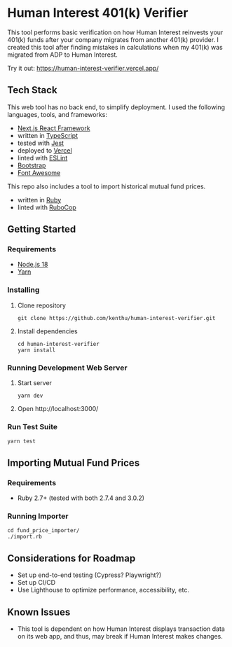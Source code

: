 # Human Interest 401(k) Verifier

This tool performs basic verification on how Human Interest reinvests your 401(k) funds after your
company migrates from another 401(k) provider. I created this tool after finding mistakes in
calculations when my 401(k) was migrated from ADP to Human Interest.

Try it out: https://human-interest-verifier.vercel.app/

## Tech Stack

This web tool has no back end, to simplify deployment. I used the following languages, tools, and
frameworks:

* [Next.js React Framework](https://nextjs.org/)
* written in [TypeScript](https://www.typescriptlang.org/)
* tested with [Jest](https://jestjs.io/)
* deployed to [Vercel](https://vercel.com/dashboard)
* linted with [ESLint](https://eslint.org/)
* [Bootstrap](https://getbootstrap.com/)
* [Font Awesome](https://fontawesome.com/)

This repo also includes a tool to import historical mutual fund prices.

* written in [Ruby](https://www.ruby-lang.org/en/)
* linted with [RuboCop](https://github.com/rubocop/rubocop)

## Getting Started

### Requirements

* [Node.js 18](https://nodejs.org)
* [Yarn](https://yarnpkg.com)

### Installing

1. Clone repository
   ```
   git clone https://github.com/kenthu/human-interest-verifier.git
   ```
2. Install dependencies
   ```
   cd human-interest-verifier
   yarn install
   ```

### Running Development Web Server
1. Start server
   ```
   yarn dev
   ```
2. Open http://localhost:3000/

### Run Test Suite
```
yarn test
```

## Importing Mutual Fund Prices

### Requirements

* Ruby 2.7+ (tested with both 2.7.4 and 3.0.2)

### Running Importer

```
cd fund_price_importer/
./import.rb
```

## Considerations for Roadmap

* Set up end-to-end testing (Cypress? Playwright?)
* Set up CI/CD
* Use Lighthouse to optimize performance, accessibility, etc.

## Known Issues

* This tool is dependent on how Human Interest displays transaction data on its web app, and thus,
  may break if Human Interest makes changes.
